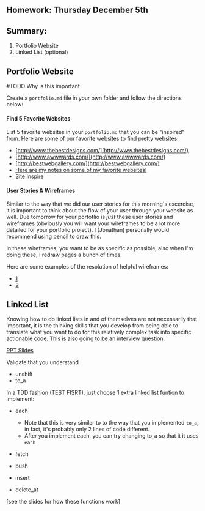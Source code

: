 ## Homework: Thursday December 5th

## Summary:

1. Portfolio Website
2. Linked List (optional)

## Portfolio Website

#TODO Why is this important

Create a `portfolio.md` file in your own folder and follow the directions below:

#### Find 5 Favorite Websites
List 5 favorite websites in your `portfolio.md` that you can be "inspired" from. Here are some of our favorite websites to find pretty websites:

- [http://www.thebestdesigns.com/](http://www.thebestdesigns.com/)
- [http://www.awwwards.com/](http://www.awwwards.com/)
- [http://bestwebgallery.com/](http://bestwebgallery.com/)
- [Here are my notes on some of my favorite websites!](https://www.evernote.com/shard/s225/sh/3c16c4dc-3e21-4bb1-8a85-ea649ff07afa/66d9bfe34d3f7c81717cadf5ee485dc0)
- [Site Inspire](http://www.siteinspire.com/)

#### User Stories & Wireframes
Similar to the way that we did our user stories for this morning's excercise, it is important to think about the flow of your user through your website as well. Due tomorrow for your portoflio is *just* these user stories and wireframes (obviously you will want your wireframes to be a lot more detailed for your portfolio project). I (Jonathan) personally would recommend using pencil to draw this.

In these wireframes, you want to be as specific as possible, also when I'm doing these, I redraw pages a bunch of times.

Here are some examples of the resolution of helpful wireframes:

- [1](http://www.zurb.com/blog_uploads/0000/0767/wireframe-sketch.jpg)
- [2](http://cdn.onextrapixel.com/wp-content/uploads/2010/09/09-sketched-ui-wireframe.jpg)


## Linked List

Knowing how to do linked lists in and of themselves are not necessarily that important, it is the thinking skills that you develop from being able to translate what you want to do for this relatively complex task into specific actionable code. This is also going to be an interview question.

[PPT Slides](http://d.pr/f/aQTC)

Validate that you understand

- unshift
- to_a

In a TDD fashion (TEST FISRT), just choose 1 extra linked list funtion to implement:

- each
	- Note that this is very similar to to the way that you implemented `to_a`, in fact, it's probably only 2 lines of code different.
	- After you implement each, you can try changing to_a so that it it uses `each`

- fetch
- push
- insert
- delete_at

[see the slides for how these functions work]




